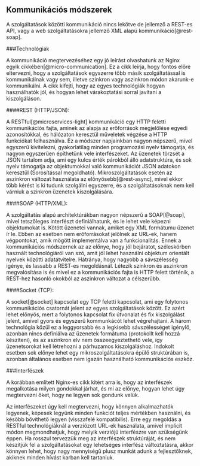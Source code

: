 Kommunikációs módszerek
-----------------------

A szolgáltatások közötti kommunikáció nincs lekötve de jellemző a REST-es API, vagy a web szolgáltatásokra jellemző XML alapú kommunikáció[@rest-soap].

###Technológiák

A kommunikáció megtervezéséhez egy jó leírást olvashatunk az Nginx egyik cikkében[@micro-communication]. Ez a cikk leírja, hogy fontos előre eltervezni, hogy a szolgáltatások egyszerre több másik szolgáltatással is kommunikálnak vagy sem, illetve szinkron vagy aszinkron módon akarunk-e kommunikálni. A cikk kifejti, hogy az egyes technológiák hogyan használhatók jól, és hogyan lehet várakoztatási sorral javítani a kiszolgáláson.

####REST (HTTP/JSON):

A RESTful[@microservices-light] kommunikáció egy HTTP feletti kommunikációs fajta, aminek az alapja az erőforrások megjelölése egyedi azonosítókkal, és hálózaton keresztül műveletek végzése a HTTP funkciókat felhasználva. Ez a módszer napjainkban nagyon népszerű, mivel egyszerű kivitelezni, gyakorlatilag minden programozási nyelv támogatja, és nagyon egyszerűen építhetünk vele interfészeket. Az üzenetek törzsét a JSON tartalom adja, ami egy kulcs érték párokból álló adatstruktúra, és sok nyelv támogatja az objektumokkal való kommunikációt JSON adatokon keresztül (Sorosítással megoldható). Mikroszolgáltatások esetén az aszinkron változat használata az előnyösebb[@rest-async], mivel ekkor több kérést is ki tudunk szolgálni egyszerre, és a szolgáltatásoknak nem kell várniuk a szinkron üzenetek kiszolgálására.

####SOAP (HTTP/XML):

A szolgáltatás alapú architektúrákban nagyon népszerű a SOAP[@soap], mivel tetszőleges interfészt definiálhatunk, és le lehet vele képezni objektumokat is. Kötött üzenetei vannak, amiket egy XML formátumu üzenet ír le. Ebben az esetben nem erőforrásokat jelölnek az URL-ek, hanem végpontokat, amik mögött implementálva van a funkcionalitás. Ennek a kommunikációs módszernek az az előnye, hogy jól bejáratot, széleskörben használt technológiáról van szó, amit jól lehet használni objektum orientált nyelvek közötti adatátvitelre. Hátránya, hogy nagyobb a sávszélesség igénye, és lassabb a REST-es megoldásnál. Létezik szinkron és aszinkron megvalósítása is és mivel ez a kommunikációs fajta is HTTP felett történik, a REST-hez hasonló okokból az aszinkron változat a célszerűbb.

####Socket (TCP):

A socket[@socket] kapcsolat egy TCP feletti kapcsolat, ami egy folytonos kommunikációs csatornát jelent az egyes szolgáltatások között. Ez azért lehet előnyös, mert a folytonos kapcsolat fix útvonalat és fix kiszolgálást jelent, amivel gyors és egyszerű kommunkácót lehet végrehajtani. A három technológia közül ez a leggyorsabb és a legkisebb sávszélességet igénylő, azonban nincs definiálva az üzenetek formátuma (protokollt kell hozzá készíteni), és az aszinkron elv nem összeegyeztethető vele, így üzenetsorokat kell létrehozni a párhuzamos kiszolgáláshoz. Indokolt esetben sok előnye lehet egy mikroszolgáltatásokra épülő struktúrában is, azonban általános esetben nem igazán használható kommunikációs eszköz.

###Interfészek

A korábban említett Nginx-es cikk kitért arra is, hogy az interfészek megalkotása milyen gondokkal járhat, és mi az előnye, hogyan lehet úgy megtervezni őket, hogy ne legyen sok gondunk velük.

Az interfészeket úgy kell megtervezni, hogy könnyen alkalmazhatók legyenek, képesek legyünk minden funkciót teljes mértékben használni, és később bővíthető legyen (visszafelé kompatibilis). Erre egy megoldás a RESTful technológiáknál a verziózott URL-ek használata, amivel implicit módon megmondhatjuk, hogy melyik verziójú interfészre van szükségünk éppen. Ha rosszul tervezzük meg az interfészek struktúráját, és nem készítjük fel a szolgáltatásokat egy lehetséges interfész változtatásra, akkor könnyen lehet, hogy nagy mennyiségű plusz munkát adunk a fejlesztőknek, akiknek minden hívást karban kell tartaniuk.
